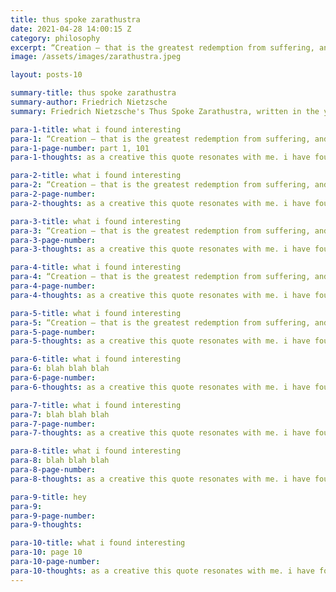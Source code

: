 ```yaml
---
title: thus spoke zarathustra
date: 2021-04-28 14:00:15 Z
category: philosophy
excerpt: “Creation — that is the greatest redemption from suffering, and life’s easement. But that the creator may exist, that itself requires suffering and much transformation” 
image: /assets/images/zarathustra.jpeg

layout: posts-10

summary-title: thus spoke zarathustra
summary-author: Friedrich Nietzsche
summary: Friedrich Nietzsche's Thus Spoke Zarathustra, written in the years 1883 to 1885, is a pretty unusual book in the history of Western philosophy. It isn't really a novel, it isn't really poetry, and it's not really a traditional philosophical treatise. Thus Spoke Zarathustra is a philosophical parable that follows the wanderings of a character called Zarathustra, a Nietzschean prophet.

para-1-title: what i found interesting 
para-1: “Creation — that is the greatest redemption from suffering, and life’s easement. But that the creator may exist, that itself requires suffering and much transformation” 
para-1-page-number: part 1, 101
para-1-thoughts: as a creative this quote resonates with me. i have found some of my best works to come from 'suffering.' as a creative this quote resonates with me. i have found some of my best works to come from 'suffering.' as a creative this quote resonates with me. i have found some of my best works to come from 'suffering.' 

para-2-title: what i found interesting 
para-2: “Creation — that is the greatest redemption from suffering, and life’s easement. But that the creator may exist, that itself requires suffering and much transformation” 
para-2-page-number: 
para-2-thoughts: as a creative this quote resonates with me. i have found some of my best works to come from 'suffering.' as a creative this quote resonates with me. i have found some of my best works to come from 'suffering.' as a creative this quote resonates with me. i have found some of my best works to come from 'suffering.' 

para-3-title: what i found interesting 
para-3: “Creation — that is the greatest redemption from suffering, and life’s easement. But that the creator may exist, that itself requires suffering and much transformation” 
para-3-page-number: 
para-3-thoughts: as a creative this quote resonates with me. i have found some of my best works to come from 'suffering.' as a creative this quote resonates with me. i have found some of my best works to come from 'suffering.' as a creative this quote resonates with me. i have found some of my best works to come from 'suffering.'

para-4-title: what i found interesting 
para-4: “Creation — that is the greatest redemption from suffering, and life’s easement. But that the creator may exist, that itself requires suffering and much transformation” 
para-4-page-number: 
para-4-thoughts: as a creative this quote resonates with me. i have found some of my best works to come from 'suffering.' as a creative this quote resonates with me. i have found some of my best works to come from 'suffering.' as a creative this quote resonates with me. i have found some of my best works to come from 'suffering.'

para-5-title: what i found interesting 
para-5: “Creation — that is the greatest redemption from suffering, and life’s easement. But that the creator may exist, that itself requires suffering and much transformation” 
para-5-page-number: 
para-5-thoughts: as a creative this quote resonates with me. i have found some of my best works to come from 'suffering.' as a creative this quote resonates with me. i have found some of my best works to come from 'suffering.' as a creative this quote resonates with me. i have found some of my best works to come from 'suffering.'

para-6-title: what i found interesting 
para-6: blah blah blah
para-6-page-number: 
para-6-thoughts: as a creative this quote resonates with me. i have found some of my best works to come from 'suffering.' as a creative this quote resonates with me. i have found some of my best works to come from 'suffering.' as a creative this quote resonates with me. i have found some of my best works to come from 'suffering.'

para-7-title: what i found interesting 
para-7: blah blah blah
para-7-page-number: 
para-7-thoughts: as a creative this quote resonates with me. i have found some of my best works to come from 'suffering.' as a creative this quote resonates with me. i have found some of my best works to come from 'suffering.' as a creative this quote resonates with me. i have found some of my best works to come from 'suffering.'

para-8-title: what i found interesting 
para-8: blah blah blah
para-8-page-number: 
para-8-thoughts: as a creative this quote resonates with me. i have found some of my best works to come from 'suffering.' as a creative this quote resonates with me. i have found some of my best works to come from 'suffering.' as a creative this quote resonates with me. i have found some of my best works to come from 'suffering.'

para-9-title: hey
para-9: 
para-9-page-number: 
para-9-thoughts: 

para-10-title: what i found interesting 
para-10: page 10
para-10-page-number: 
para-10-thoughts: as a creative this quote resonates with me. i have found some of my best works to come from 'suffering.' as a creative this quote resonates with me. i have found some of my best works to come from 'suffering.' as a creative this quote resonates with me. i have found some of my best works to come from 'suffering.'
---
```

